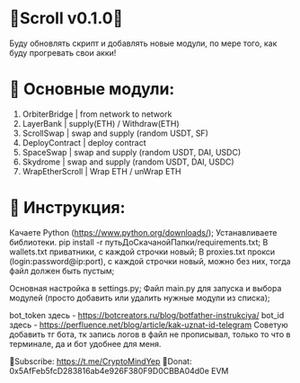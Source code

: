 # 🔹Scroll v0.1.0🔹

Буду обновлять скрипт и добавлять новые модули, по мере того, как буду прогревать свои акки!

# 📓 Основные модули:

1. OrbiterBridge | from network to network
2. LayerBank | supply(ETH) / Withdraw(ETH) 
3. ScrollSwap | swap and supply (random USDT, SF)
4. DeployContract | deploy contract
5. SpaceSwap | swap and supply (random USDT, DAI, USDC)
6. Skydrome | swap and supply (random USDT, DAI, USDC)
7. WrapEtherScroll | Wrap ETH / unWrap ETH

# 🔧 Инструкция:
Качаете Python (https://www.python.org/downloads/);
Устанавливаете библиотеки. pip install -r путьДоСкачанойПапки/requirements.txt;
В wallets.txt приватники, с каждой строчки новый;
В proxies.txt прокси (login:password@ip:port), с каждой строчки новый, можно без них, тогда файл должен быть пустым;

Основная настройка в settings.py;
Файл main.py для запуска и выбора модулей (просто добавить или удалить нужные модули из списка);

bot_token здесь - https://botcreators.ru/blog/botfather-instrukciya/
bot_id здесь - https://perfluence.net/blog/article/kak-uznat-id-telegram
Советую добавить тг бота, тк запись логов в файл не прописывал, только то что в терминале, да и бот удобнее для меня.

💜Subscribe: https://t.me/CryptoMindYep
💜Donat: 0x5AfFeb5fcD283816ab4e926F380F9D0CBBA04d0e EVM
